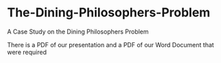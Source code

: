 # The-Dining-Philosophers-Problem
A Case Study on the Dining Philosophers Problem

There is a PDF of our presentation and a PDF of our Word Document that were required 
